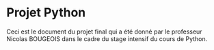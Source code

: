 # Projet Python
Ceci est le document du projet final qui a été donné par le professeur Nicolas BOUGEOIS dans le cadre du stage intensif du cours de Python.
